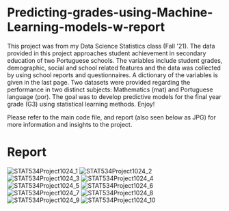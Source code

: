 # Predicting-grades-using-Machine-Learning-models-w-report

This project was from my Data Science Statistics class (Fall '21). The data provided in this project approaches student achievement in secondary education
of two Portuguese schools. The variables include student grades, demographic, social and school related features and the data was collected by using school reports and questionnaires. A dictionary of the variables is given in the last page. Two datasets were provided regarding the performance in two distinct subjects: Mathematics (mat) and Portuguese language (por). The goal was to develop predictive models for the final year grade (G3) using statistical learning methods. Enjoy!

Please refer to the main code file, and report (also seen below as JPG) for more information and insights to the project.
# Report

![STAT534Project1024_1](https://user-images.githubusercontent.com/58923369/173692859-0ded68c0-c5d5-4ce8-8e76-6220e3618053.jpg)
![STAT534Project1024_2](https://user-images.githubusercontent.com/58923369/173692861-bfdba7a7-a782-4c2b-8956-27efa4665994.jpg)
![STAT534Project1024_3](https://user-images.githubusercontent.com/58923369/173692862-da4c993b-7f9c-4d0d-bce0-1ab9c623c23e.jpg)
![STAT534Project1024_4](https://user-images.githubusercontent.com/58923369/173692864-57046451-6785-4fea-b3dc-a51d56cb4979.jpg)
![STAT534Project1024_5](https://user-images.githubusercontent.com/58923369/173692865-2a128f76-ccd0-468b-ada4-6636ef7b3c72.jpg)
![STAT534Project1024_6](https://user-images.githubusercontent.com/58923369/173692866-99c7ad82-e230-4243-b3a2-e499c9c298c8.jpg)
![STAT534Project1024_7](https://user-images.githubusercontent.com/58923369/173692867-a7ac632e-f46d-43c5-b9c9-2fb42a42efa5.jpg)
![STAT534Project1024_8](https://user-images.githubusercontent.com/58923369/173692868-fa9d43e8-88ca-46ea-92d4-2d3fe677df2e.jpg)
![STAT534Project1024_9](https://user-images.githubusercontent.com/58923369/173692869-d9be36e4-e8d0-4dd6-89c4-ae8eefec877d.jpg)
![STAT534Project1024_10](https://user-images.githubusercontent.com/58923369/173692870-6cc850d0-ffe2-47b5-94cf-a17dd0a743a5.jpg)
